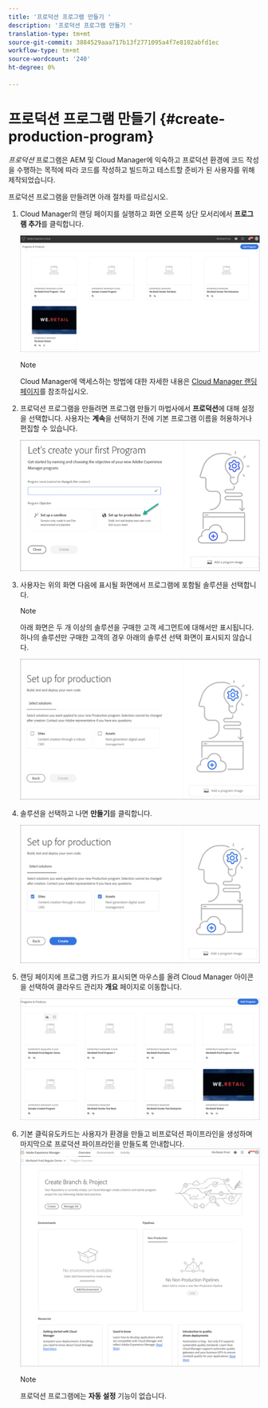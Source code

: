 ```yaml
---
title: '프로덕션 프로그램 만들기 '
description: '프로덕션 프로그램 만들기 '
translation-type: tm+mt
source-git-commit: 3884529aaa717b13f2771095a4f7e8102abfd1ec
workflow-type: tm+mt
source-wordcount: '240'
ht-degree: 0%

---
```



# 프로덕션 프로그램 만들기 {#create-production-program}

*프로덕션* 프로그램은 AEM 및 Cloud Manager에 익숙하고 프로덕션 환경에 코드 작성을 수행하는 목적에 따라 코드를 작성하고 빌드하고 테스트할 준비가 된 사용자를 위해 제작되었습니다.

프로덕션 프로그램을 만들려면 아래 절차를 따르십시오.

1. Cloud Manager의 랜딩 페이지를 실행하고 화면 오른쪽 상단 모서리에서 **프로그램 추가**&#x200B;를 클릭합니다.

   ![](assets/first_timelogin1.png)

   >[!NOTE]
   >Cloud Manager에 액세스하는 방법에 대한 자세한 내용은 [Cloud Manager 랜딩 페이지](/help/onboarding/getting-access-to-aem-in-cloud/first-time-login.md)를 참조하십시오.

1. 프로덕션 프로그램을 만들려면 프로그램 만들기 마법사에서 **프로덕션**&#x200B;에 대해 설정을 선택합니다. 사용자는 **계속**&#x200B;을 선택하기 전에 기본 프로그램 이름을 허용하거나 편집할 수 있습니다.

   ![](assets/create-prod1.png)

1. 사용자는 위의 화면 다음에 표시될 화면에서 프로그램에 포함될 솔루션을 선택합니다.



   >[!NOTE]
   >
   >아래 화면은 두 개 이상의 솔루션을 구매한 고객 세그먼트에 대해서만 표시됩니다. 하나의 솔루션만 구매한 고객의 경우 아래의 솔루션 선택 화면이 표시되지 않습니다.

   ![](assets/set-up-prod2.png)

1. 솔루션을 선택하고 나면 **만들기**&#x200B;를 클릭합니다.

   ![](assets/set-up-prod3.png)

1. 랜딩 페이지에 프로그램 카드가 표시되면 마우스를 올려 Cloud Manager 아이콘을 선택하여 클라우드 관리자 **개요** 페이지로 이동합니다.

   ![](assets/set-up-prod4.png)

1. 기본 클릭유도카드는 사용자가 환경을 만들고 비프로덕션 파이프라인을 생성하며 마지막으로 프로덕션 파이프라인을 만들도록 안내합니다.
   ![](assets/set-up-prod5.png)


   >[!NOTE]
   >
   >프로덕션 프로그램에는 **자동 설정** 기능이 없습니다.